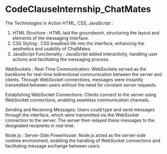# CodeClauseInternship_ChatMates

The Technologies in Action
HTML, CSS, JavaScript :
1. HTML Structure : HTML laid the groundwork, structuring the layout and elements of the messaging interface.
2. CSS Styling : CSS breathed life into the interface, enhancing the aesthetics and usability of ChatMates.
3. JavaScript Functionality : JavaScript added interactivity, handling user actions and facilitating the messaging process.

WebSockets :
Real-Time Communication: WebSockets served as the backbone for real-time bidirectional communication between the server and clients. Through WebSocket connections, messages were instantly transmitted between users without the need for constant server requests.

Establishing WebSocket Connections: Clients connect to the server using WebSocket connections, enabling seamless communication channels.

Sending and Receiving Messages: Users could type and send messages through the interface, which were transmitted via the WebSocket connection to the server. The server then relayed these messages to the designated recipients in real time.

Node.js :
Server-Side Powerhouse: Node.js acted as the server-side runtime environment, enabling the handling of WebSocket connections and facilitating message exchange between users.
